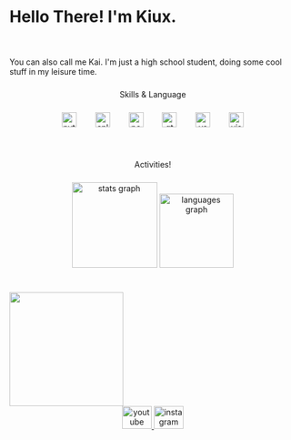 <h1 align="left">Hello There! I'm Kiux.</h1>

###

<br clear="both">

<p align="left">You can also call me Kai. I'm just a high school student, doing some cool stuff in my leisure time.</p>

###

<p align="center">Skills & Language</p>

###

<div align="center">
  <img src="https://skillicons.dev/icons?i=py" height="26" alt="python logo"  />
  <img width="25" />
  <img src="https://cdn.jsdelivr.net/gh/devicons/devicon/icons/cplusplus/cplusplus-original.svg" height="26" alt="cplusplus logo"  />
  <img width="25" />
  <img src="https://cdn.simpleicons.org/powershell/5391FE" height="26" alt="powershell logo"  />
  <img width="25" />
  <img src="https://cdn.simpleicons.org/qt/41CD52" height="26" alt="qt logo"  />
  <img width="25" />
  <img src="https://cdn.simpleicons.org/visualstudiocode/007ACC" height="26" alt="vscode logo"  />
  <img width="25" />
  <img src="https://cdn.simpleicons.org/visualstudio/5C2D91" height="26" alt="visualstudio logo"  />
</div>

###

<br clear="both">

<p align="center">Activities!</p>

###

<div align="center">
  <img src="https://github-readme-stats.vercel.app/api?username=nKiux&hide_title=false&hide_rank=false&show_icons=true&include_all_commits=true&count_private=true&disable_animations=false&theme=dracula&locale=en&hide_border=false&order=1" height="150" alt="stats graph"  />
  <img src="https://github-readme-stats.vercel.app/api/top-langs?username=nKiux&locale=en&hide_title=false&layout=compact&card_width=320&langs_count=5&theme=dracula&hide_border=false&order=2&custom_title=Most%20Used%20Languages" height="130" alt="languages graph"  />
</div>

###

<br clear="both">

<img align="left" height="200" src="https://yt3.googleusercontent.com/Vn5-rTBhjzpj1cfutQCQ-FOMjcrX1XqCg4A-10UK8JUbFNxMSYEGocpv87je40v5x_vopQEUBQ=s176-c-k-c0x00ffffff-no-rj"  />

###

###

<br clear="both">

<div align="center">
  <a href="https://www.youtube.com/@nKKai" target="_blank">
    <img src="https://raw.githubusercontent.com/maurodesouza/profile-readme-generator/master/src/assets/icons/social/youtube/default.svg" width="52" height="40" alt="youtube logo"  />
  </a>
  <a href="https://www.instagram.com/ukaai.k/" target="_blank">
    <img src="https://raw.githubusercontent.com/maurodesouza/profile-readme-generator/master/src/assets/icons/social/instagram/default.svg" width="52" height="40" alt="instagram logo"  />
  </a>
</div>

###

